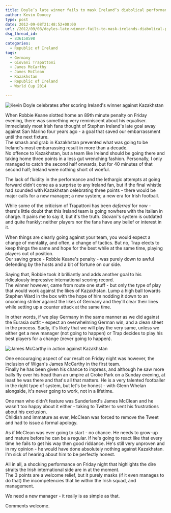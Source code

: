 ```yaml
---
title: Doyle’s late winner fails to mask Ireland’s diabolical performance
author: Kevin Doocey
type: post
date: 2012-09-08T21:48:52+00:00
url: /2012/09/08/doyles-late-winner-fails-to-mask-irelands-diabolical-performance/
dsq_thread_id:
  - 836158598
categories:
  - Republic of Ireland
tags:
  - Germany
  - Giovani Trapattoni
  - James McCarthy
  - James McClean
  - Kazakhstan
  - Republic of Ireland
  - World Cup 2014

---
```

![Kevin Doyle celebrates after scoring Ireland's winner against Kazakhstan](/wp-content/uploads/2012/09/Kevin-Doyle-Ireland.jpg)

When Robbie Keane slotted home an 89th minute penalty on Friday evening, there was something very reminiscent about his equaliser. Immediately most Irish fans thought of Stephen Ireland's late goal away against San Marino four years ago - a goal that saved our embarrassment until the next fixture.  
The smash and grab in Kazakhstan prevented what was going to be Ireland's most embarrassing result in more than a decade.   
No offence to Kazakhstan, but a team like Ireland should be going there and taking home three points in a less gut wrenching fashion. Personally, I only managed to <!--more--> catch the second half onwards, but for 40 minutes of that second half; Ireland were nothing short of woeful.

The lack of fluidity in the performance and the lethargic attempts at going forward didn't come as a surprise to any Ireland fan, but if the final whistle had sounded with Kazakhstan celebrating three points - there would be major calls for a new manager; a new system; a new era for Irish football.

While some of the criticism of Trapattoni has been _deferred_ for now - there's little doubt that this Ireland team is going nowhere with the Italian in charge. It pains me to say it, but it's the truth. Giovani's system is outdated and quite frankly: neither players nor the fans have any belief or interest in it.

When things are clearly going against your team, you would expect a change of mentality, and often, a change of tactics. But no, Trap elects to keep things the same and hope for the best while at the same time, playing players out of position.  
Our saving grace - Robbie Keane's penalty - was purely down to awful defending by the hosts and a bit of fortune on our side.

Saying that, Robbie took it brilliantly and adds another goal to his ridiculously impressive international scoring record.  
The winner however, came from route one stuff - but only the type of play that would work against the likes of Kazakhstan. Lump a high ball towards Stephen Ward in the box with the hope of him nodding it down to an oncoming striker against the likes of Germany and they'll clear their lines while setting up a counter attack at the same time.

In other words, if we play Germany in the same manner as we did against the Eurasia outfit - expect an overwhelming German win, and a clean sheet in the process. Sadly, it's likely that we will play the very same, unless we either get a new manager (not going to happen) or Trap decides to play his best players for a change (never going to happen).

![James McCarthy in action against Kazakhstan](/wp-content/uploads/2012/09/James-McCarthy-Ireland.jpg)

One encouraging aspect of our result on Friday night was however, the inclusion of Wigan's James McCarthy in the first team.  
Finally he has been given his chance to impress, and although he saw more balls fly over his head than an umpire at Croke Park on a Sunday evening, at least he was there and that's all that matters. He is a very talented footballer in the right type of system, but let's be honest - with Glenn Whelan alongside, it's never going to work, not in a lifetime.

One man who didn't feature was Sunderland's James McClean and he wasn't too happy about it either - taking to Twitter to vent his frustrations about his exclusion.  
Childish and immature as ever, McClean was forced to remove the Tweet and had to issue a formal apology.

As if McClean was ever going to start - no chance. He needs to grow-up and mature before he can be a regular. If he's going to react like that every time he fails to get his way then good riddance. He's still very unproven and in my opinion - he would have done absolutely nothing against Kazakhstan. I'm sick of hearing about him to be perfectly honest.

All in all, a shocking performance on Friday night that highlights the dire straits the Irish international side are in at the moment.   
The 3 points are a welcome relief, but it purely masks (if it even manages to do that) the incompetencies that lie within the Irish squad, and management.

We need a new manager - it really is as simple as that.

Comments welcome.
